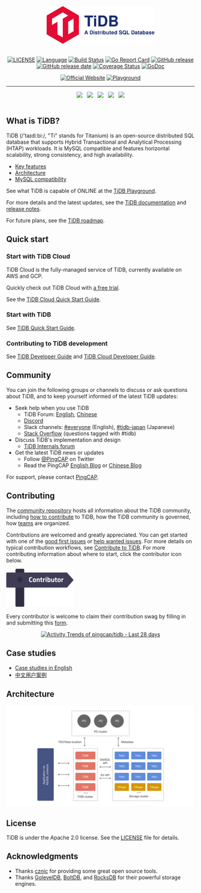 <div align="center">

<a href='https://www.pingcap.com/?utm_source=github&utm_medium=tidb'>
<img src="docs/tidb-logo-with-text.png" alt="TiDB, a distributed SQL database" height=100></img>
</a>
<br></br>

[![LICENSE](https://img.shields.io/github/license/pingcap/tidb.svg)](https://github.com/pingcap/tidb/blob/master/LICENSE)
[![Language](https://img.shields.io/badge/Language-Go-blue.svg)](https://golang.org/)
[![Build Status](https://prow.tidb.net/badge.svg?jobs=pingcap/tidb/merged_build)](https://prow.tidb.net/?repo=pingcap%2Ftidb&type=postsubmit&job=pingcap%2Ftidb%2Fmerged_build)
[![Go Report Card](https://goreportcard.com/badge/github.com/pingcap/tidb)](https://goreportcard.com/report/github.com/pingcap/tidb)
[![GitHub release](https://img.shields.io/github/tag/pingcap/tidb.svg?label=release)](https://github.com/pingcap/tidb/releases)
[![GitHub release date](https://img.shields.io/github/release-date/pingcap/tidb.svg)](https://github.com/pingcap/tidb/releases)
[![Coverage Status](https://codecov.io/gh/pingcap/tidb/branch/master/graph/badge.svg)](https://codecov.io/gh/pingcap/tidb)
[![GoDoc](https://img.shields.io/badge/Godoc-reference-blue.svg)](https://godoc.org/github.com/pingcap/tidb)

<div>  
  
[![Official Website](<https://img.shields.io/badge/-Visit%20the%20Official%20Website%20%E2%86%92-rgb(21,204,116)?style=for-the-badge>)](https://www.pingcap.com/?utm_source=github&utm_medium=tidb_readme)
[![Playground](<https://img.shields.io/badge/-Try%20It%20Online%20%E2%86%92-rgb(84,56,255)?style=for-the-badge>)](https://play.tidbcloud.com/?utm_source=github&utm_medium=tidb_readme)

</div>

---

<div>
    <a href="https://twitter.com/tidb_developer"><img src="https://img.shields.io/badge/- @TiDB__Developer -424549?style=social&logo=twitter" height=25></a>
    &nbsp;
    <a href="https://ask.pingcap.com/"><img src="https://img.shields.io/badge/- Forum -red?style=social&logo=discourse" height=25></a>
    &nbsp;
    <a href="https://discord.gg/KVRZBR2DrG?utm_source=github"><img src="https://img.shields.io/badge/- Discord -red?style=social&logo=discord" height=25></a>
    &nbsp;
    <a href="https://slack.tidb.io/invite?team=tidb-community&channel=everyone&ref=pingcap-tidb"><img src="https://img.shields.io/badge/-Slack-red?style=social&logo=slack" height=25></a>
    &nbsp;
    <a href="https://stackoverflow.com/questions/tagged/tidb"><img src="https://img.shields.io/badge/-Stack Overflow-red?style=social&logo=stackoverflow" height=25></a>
</div>

<br />

</div> 

## What is TiDB?

TiDB (/’taɪdiːbi:/, "Ti" stands for Titanium) is an open-source distributed SQL database that supports Hybrid Transactional and Analytical Processing (HTAP) workloads. It is MySQL compatible and features horizontal scalability, strong consistency, and high availability.

- [Key features](https://docs.pingcap.com/tidb/stable/overview#key-features)
- [Architecture](#architecture)
- [MySQL compatibility](https://docs.pingcap.com/tidb/stable/mysql-compatibility)

See what TiDB is capable of ONLINE at the [TiDB Playground](https://play.tidbcloud.com/?utm_source=github&utm_medium=tidb_readme).

For more details and the latest updates, see the [TiDB documentation](https://docs.pingcap.com/tidb/stable) and [release notes](https://docs.pingcap.com/tidb/dev/release-notes).

For future plans, see the [TiDB roadmap](roadmap.md).

## Quick start

### Start with TiDB Cloud

TiDB Cloud is the fully-managed service of TiDB, currently available on AWS and GCP.

Quickly check out TiDB Cloud with [a free trial](https://tidbcloud.com/free-trial).

See the [TiDB Cloud Quick Start Guide](https://docs.pingcap.com/tidbcloud/tidb-cloud-quickstart).

### Start with TiDB

See [TiDB Quick Start Guide](https://docs.pingcap.com/tidb/stable/quick-start-with-tidb).

### Contributing to TiDB development

See [TiDB Developer Guide](https://docs.pingcap.com/tidb/stable/dev-guide-overview) and [TiDB Cloud Developer Guide](https://docs.pingcap.com/tidbcloud/dev-guide-overview).

## Community

You can join the following groups or channels to discuss or ask questions about TiDB, and to keep yourself informed of the latest TiDB updates:

- Seek help when you use TiDB
  - TiDB Forum: [English](https://ask.pingcap.com/), [Chinese](https://asktug.com)
  - [Discord](https://discord.gg/KVRZBR2DrG?utm_source=github)
  - Slack channels: [#everyone](https://slack.tidb.io/invite?team=tidb-community&channel=everyone&ref=pingcap-tidb) (English), [#tidb-japan](https://slack.tidb.io/invite?team=tidb-community&channel=tidb-japan&ref=github-tidb) (Japanese)
  - [Stack Overflow](https://stackoverflow.com/questions/tagged/tidb) (questions tagged with #tidb)
- Discuss TiDB's implementation and design
  - [TiDB Internals forum](https://internals.tidb.io/)
- Get the latest TiDB news or updates
    - Follow [@PingCAP](https://twitter.com/PingCAP) on Twitter
    - Read the PingCAP [English Blog](https://www.pingcap.com/blog/?from=en) or [Chinese Blog](https://cn.pingcap.com/blog/)

For support, please contact [PingCAP](http://bit.ly/contact_us_via_github).

## Contributing

The [community repository](https://github.com/pingcap/community) hosts all information about the TiDB community, including [how to contribute](https://github.com/pingcap/community/blob/master/contributors/README.md) to TiDB, how the TiDB community is governed, how [teams](https://github.com/pingcap/community/blob/master/teams/README.md) are organized.

Contributions are welcomed and greatly appreciated. You can get started with one of the [good first issues](https://github.com/pingcap/tidb/issues?q=is%3Aopen+is%3Aissue+label%3A%22good+first+issue%22) or [help wanted issues](https://github.com/pingcap/tidb/issues?q=is%3Aopen+is%3Aissue+label%3A%22help+wanted%22). For more details on typical contribution workflows, see [Contribute to TiDB](https://pingcap.github.io/tidb-dev-guide/contribute-to-tidb/introduction.html). For more contributing information about where to start, click the contributor icon below.

[<img src="docs/contribution-map.png" alt="contribution-map" width="180">](https://github.com/pingcap/tidb-map/blob/master/maps/contribution-map.md#tidb-is-an-open-source-distributed-htap-database-compatible-with-the-mysql-protocol)

Every contributor is welcome to claim their contribution swag by filling in and submitting this [form](https://forms.pingcap.com/f/tidb-contribution-swag).

<a href="https://next.ossinsight.io/widgets/official/compose-activity-trends?repo_id=41986369" target="_blank" style="display: block" align="center">
  <picture>
    <source media="(prefers-color-scheme: dark)" srcset="https://next.ossinsight.io/widgets/official/compose-activity-trends/thumbnail.png?repo_id=41986369&image_size=auto&color_scheme=dark" width="822" height="auto">
    <img alt="Activity Trends of pingcap/tidb - Last 28 days" src="https://next.ossinsight.io/widgets/official/compose-activity-trends/thumbnail.png?repo_id=41986369&image_size=auto&color_scheme=light" width="822" height="auto">
  </picture>
</a>

## Case studies

- [Case studies in English](https://www.pingcap.com/customers/)
- [中文用户案例](https://cn.pingcap.com/case/)

## Architecture

![TiDB architecture](./docs/tidb-architecture.png)

## License

TiDB is under the Apache 2.0 license. See the [LICENSE](./LICENSE) file for details.

## Acknowledgments

- Thanks [cznic](https://github.com/cznic) for providing some great open source tools.
- Thanks [GolevelDB](https://github.com/syndtr/goleveldb), [BoltDB](https://github.com/boltdb/bolt), and [RocksDB](https://github.com/facebook/rocksdb) for their powerful storage engines.
